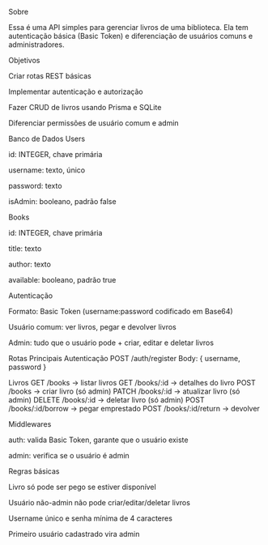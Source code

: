 Sobre

Essa é uma API simples para gerenciar livros de uma biblioteca. Ela tem autenticação básica (Basic Token) e diferenciação de usuários comuns e administradores.

Objetivos

Criar rotas REST básicas

Implementar autenticação e autorização

Fazer CRUD de livros usando Prisma e SQLite

Diferenciar permissões de usuário comum e admin

Banco de Dados
Users

id: INTEGER, chave primária

username: texto, único

password: texto

isAdmin: booleano, padrão false

Books

id: INTEGER, chave primária

title: texto

author: texto

available: booleano, padrão true

Autenticação

Formato: Basic Token (username:password codificado em Base64)

Usuário comum: ver livros, pegar e devolver livros

Admin: tudo que o usuário pode + criar, editar e deletar livros

Rotas Principais
Autenticação
POST /auth/register
Body: { username, password }

Livros
GET /books              → listar livros
GET /books/:id          → detalhes do livro
POST /books             → criar livro (só admin)
PATCH /books/:id        → atualizar livro (só admin)
DELETE /books/:id       → deletar livro (só admin)
POST /books/:id/borrow  → pegar emprestado
POST /books/:id/return  → devolver

Middlewares

auth: valida Basic Token, garante que o usuário existe

admin: verifica se o usuário é admin

Regras básicas

Livro só pode ser pego se estiver disponível

Usuário não-admin não pode criar/editar/deletar livros

Username único e senha mínima de 4 caracteres

Primeiro usuário cadastrado vira admin
